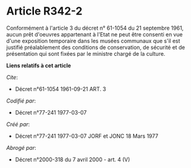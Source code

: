 # Article R342-2

Conformément à l'article 3 du décret n° 61-1054 du 21 septembre 1961, aucun prêt d'oeuvres appartenant à l'Etat ne peut être
consenti en vue d'une exposition temporaire dans les musées communaux que s'il est justifié préalablement des conditions de
conservation, de sécurité et de présentation qui sont fixées par le ministre chargé de la culture.

**Liens relatifs à cet article**

_Cite_:

  - Décret n°61-1054 1961-09-21 ART. 3

_Codifié par_:

  - Décret n°77-241 1977-03-07

_Créé par_:

  - Décret n°77-241 1977-03-07 JORF et JONC 18 Mars 1977

_Abrogé par_:

  - Décret n°2000-318 du 7 avril 2000 - art. 4 (V)

